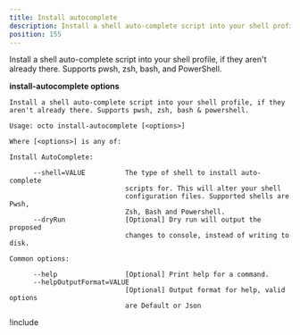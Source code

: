 ```yaml
---
title: Install autocomplete
description: Install a shell auto-complete script into your shell profile, if they aren't already there. Supports pwsh, zsh, bash & powershell.
position: 155
---
```


Install a shell auto-complete script into your shell profile, if they aren't already there. Supports pwsh, zsh, bash, and PowerShell.

**install-autocomplete options**

```text
Install a shell auto-complete script into your shell profile, if they aren't already there. Supports pwsh, zsh, bash & powershell.

Usage: octo install-autocomplete [<options>]

Where [<options>] is any of:

Install AutoComplete:

      --shell=VALUE          The type of shell to install auto-complete
                             scripts for. This will alter your shell
                             configuration files. Supported shells are Pwsh,
                             Zsh, Bash and Powershell.
      --dryRun               [Optional] Dry run will output the proposed
                             changes to console, instead of writing to disk.

Common options:

      --help                 [Optional] Print help for a command.
      --helpOutputFormat=VALUE
                             [Optional] Output format for help, valid options
                             are Default or Json
```

!include <octo-autocomplete-tabcompletion>
